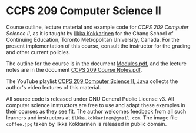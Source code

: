 # CCPS 209 Computer Science II

Course outline, lecture material and example code for *CCPS 209 Computer Science II*, as it is taught by [Ilkka Kokkarinen](http://scs.ryerson.ca/~ikokkari) for the Chang School of Continuing Education, Toronto Metropolitan University, Canada. For the present implementation of this course, consult the instructor for the grading and other current policies. 

The outline for the course is in the document [Modules.pdf](https://github.com/ikokkari/JavaExamples/blob/master/CCPS%20209%20Modules.pdf), and the lecture notes are in the document [CCPS 209 Course Notes.pdf](https://github.com/ikokkari/JavaExamples/blob/master/CCPS%20209%20Course%20Notes.pdf).

The YouTube playlist [CCPS 209 Computer Science II, Java](https://www.youtube.com/playlist?list=PLm1Sd7Iw1hHsRtM6KX5-XKGmOOvcDPBiB) collects the author's video lectures of this material.

All source code is released under GNU General Public License v3. All computer science instructors are free to use and adapt these examples in their courses as they see fit. The author welcomes feedback from all such learners and instructors at `ilkka.kokkarinen@gmail.com`. The image file `coffee.jpg` taken by Ilkka Kokkarinen is released in public domain.
